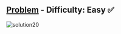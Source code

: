 [Problem](https://www.hackerrank.com/challenges/30-more-exceptions/problem) - Difficulty: Easy :white_check_mark:
---
![solution20](https://user-images.githubusercontent.com/44196434/152366385-51a9b634-968c-467c-8810-15f3a2b71b0a.png)
